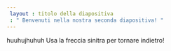 ```yaml
---
 layout : titolo della diapositiva
 : " Benvenuti nella nostra seconda diapositiva! "
---
```

huuhujhuhuh
Usa la freccia sinitra per tornare indietro!
